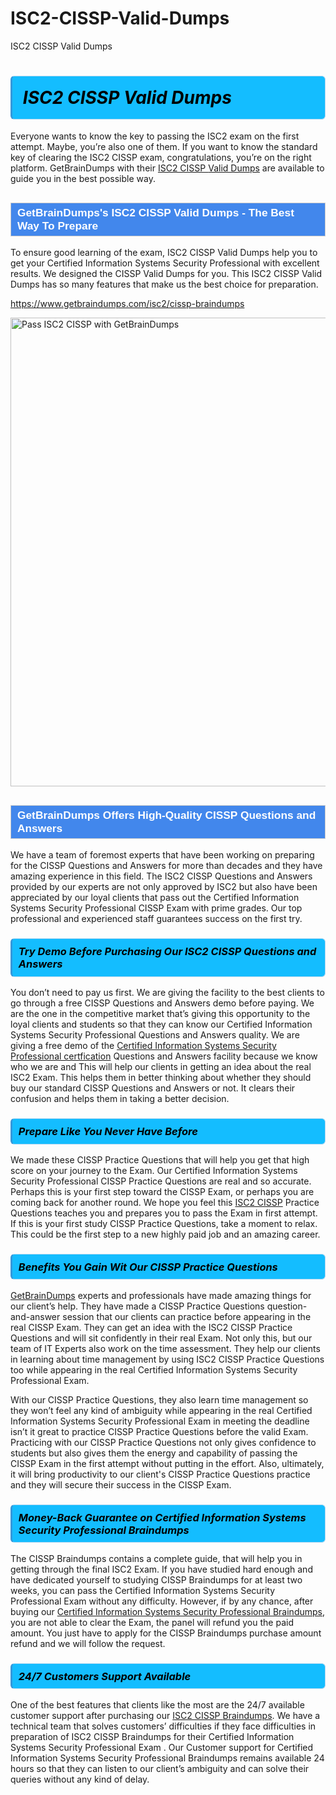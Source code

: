 # ISC2-CISSP-Valid-Dumps
ISC2 CISSP Valid Dumps
<h1><strong><span style="display: block; color: #000000; background: #14BDFF; border: 0.5px solid #AED6F1; border-left: 3px solid #3498DB; padding: .6em; border-radius: 6px;">                     <em>ISC2 CISSP <span class="exam_variation">Valid Dumps</span> </em>                </span></strong>            </h1>                        <p>Everyone wants to know the key to passing the ISC2 exam on the first attempt. Maybe, you’re also one of them. If you want to know the standard key of             clearing the ISC2 CISSP exam, congratulations, you’re on the right platform. GetBrainDumps with their             <a href="https://www.getbraindumps.com/isc2/cissp-braindumps">ISC2 CISSP <span class="exam_variation">Valid Dumps</span></a> are available to guide you in the best possible way.</p>                        <h2 style="background: #4287ec; border: 1px solid #cccccc; padding: 5px 10px;">                <span style="color: #ffffff;">                    <span style="font-size: 11pt;">                        <span style="line-height: normal;">                            <span style="font-family: Calibri,sans-serif;">                                <strong>                                    <span style="font-size: 13.0pt;">GetBrainDumps's ISC2 CISSP <span class="exam_variation">Valid Dumps</span> - The Best Way To Prepare</span>                                </strong>                            </span>                        </span>                    </span>                </span>            </h2>                        <p>To ensure good learning of the exam,  ISC2 CISSP <span class="exam_variation">Valid Dumps</span> help you to get your Certified Information Systems Security Professional with excellent results.             We designed the CISSP <span class="exam_variation">Valid Dumps</span> for you. This ISC2 CISSP <span class="exam_variation">Valid Dumps</span> has so many features that make us the best choice for preparation.</p>                        <p><a href="https://www.getbraindumps.com/isc2/cissp-braindumps">https://www.getbraindumps.com/isc2/cissp-braindumps</a></p>                        <p><a href="https://www.getbraindumps.com/"><img src="https://www.getbraindumps.com/images/get-updated-exam-questions-with-discount-getbraindumps.jpg" class="postImage" alt="Pass ISC2 CISSP with GetBrainDumps" width="750"></a></p>                            <h2 style="background: #4287ec; border: 1px solid #cccccc; padding: 5px 10px;">                <span style="color: #ffffff;">                    <span style="font-size: 11pt;">                        <span style="line-height: normal;">                            <span style="font-family: Calibri,sans-serif;">                                <strong>                                    <span style="font-size: 13.0pt;">GetBrainDumps Offers High-Quality CISSP <span class="exam_variation2">Questions and Answers</span></span>                                </strong>                            </span>                        </span>                    </span>                </span>            </h2>                        <p>We have a team of foremost experts that have been working on preparing for the CISSP <span class="exam_variation2">Questions and Answers</span>  for more than decades and they have             amazing experience in this field. The ISC2 CISSP <span class="exam_variation2">Questions and Answers</span> provided by our experts are not only approved by ISC2 but also have been             appreciated by our loyal clients that pass out the Certified Information Systems Security Professional CISSP Exam with prime grades. Our top professional and             experienced staff guarantees success on the first try.</p>                        <h3>                <strong>                    <span style="display: block; color: #000000; background: #14BDFF; border: 0.5px solid #AED6F1; border-left: 3px solid #3498DB; padding: .6em; border-radius: 6px;">                        <em>Try Demo Before Purchasing Our ISC2 CISSP <span class="exam_variation2">Questions and Answers</span></em>                    </span>                </strong>            </h3>                        <p>You don’t need to pay us first. We are giving the facility to the best clients to go through a free CISSP <span class="exam_variation2">Questions and Answers</span> demo before paying.             We are the one in the competitive market that’s giving this opportunity to the loyal clients and students so that they can know our             Certified Information Systems Security Professional <span class="exam_variation2">Questions and Answers</span> quality. We are giving a free demo of the <a href="https://www.getbraindumps.com/isc2/cissp-braindumps.html">Certified Information Systems Security Professional certfication</a> <span class="exam_variation2">Questions and Answers</span> facility             because we know who we are and This will help our clients in getting an idea about the real ISC2 Exam. This helps them in better thinking             about whether they should buy our standard CISSP <span class="exam_variation2">Questions and Answers</span> or not. It clears their confusion and helps them in taking a better decision.</p>                        <h3>                <strong>                    <span style="display: block; color: #000000; background: #14BDFF; border: 0.5px solid #AED6F1; border-left: 3px solid #3498DB; padding: .6em; border-radius: 6px;">                        <em>Prepare Like You Never Have Before</em>                    </span>                </strong>            </h3>                        <p>We made these CISSP <span class="exam_variation3">Practice Questions</span> that will help you get that high score on your journey to the Exam. Our Certified Information Systems Security Professional CISSP <span class="exam_variation3">Practice Questions</span>             are real and so accurate. Perhaps this is your first step toward the CISSP Exam, or perhaps you are coming back for another round. We hope             you feel this <a href="https://www.getbraindumps.com/isc2-braindumps.html">ISC2 CISSP</a> <span class="exam_variation3">Practice Questions</span> teaches you and prepares you to pass the Exam in first attempt. If this is your first study             CISSP <span class="exam_variation3">Practice Questions</span>, take a moment to relax. This could be the first step to a new highly paid job and an amazing career.</p>                        <h3>                <strong>                    <span style="display: block; color: #000000; background: #14BDFF; border: 0.5px solid #AED6F1; border-left: 3px solid #3498DB; padding: .6em; border-radius: 6px;">                        <em>Benefits You Gain Wit Our CISSP <span class="exam_variation3">Practice Questions</span></em>                    </span>                </strong>            </h3>                        <p><a href="https://www.getbraindumps.com/">GetBrainDumps</a> experts and professionals have made amazing things for our client’s help. They have made a CISSP <span class="exam_variation3">Practice Questions</span> question-and-answer session that             our clients can practice before appearing in the real CISSP Exam. They can get an idea with the  ISC2 CISSP <span class="exam_variation3">Practice Questions</span> and will             sit confidently in their real Exam. Not only this, but our team of IT Experts also work on the time assessment. They help our clients in learning about             time management by using ISC2 CISSP <span class="exam_variation3">Practice Questions</span>  too while appearing in the real Certified Information Systems Security Professional Exam. </p>                        <p>With our CISSP <span class="exam_variation3">Practice Questions</span>, they also learn time management so they won’t feel any kind of ambiguity while appearing in the real             Certified Information Systems Security Professional Exam in meeting the deadline isn’t it great to practice CISSP <span class="exam_variation3">Practice Questions</span> before the valid Exam. Practicing with             our CISSP <span class="exam_variation3">Practice Questions</span> not only gives confidence to students but also gives them the energy and capability of passing the CISSP Exam in the first             attempt without putting in the effort. Also, ultimately, it will bring productivity to our client's CISSP <span class="exam_variation3">Practice Questions</span> practice and they will             secure their success in the CISSP Exam.</p>                        <h3>                <strong>                    <span style="display: block; color: #000000; background: #14BDFF; border: 0.5px solid #AED6F1; border-left: 3px solid #3498DB; padding: .6em; border-radius: 6px;">                        <em>Money-Back Guarantee on Certified Information Systems Security Professional <span class="exam_variation4">Braindumps</span></em>                    </span>                </strong>            </h3>                        <p>The CISSP <span class="exam_variation4">Braindumps</span> contains a complete guide, that will help you in getting through the final ISC2 Exam. If you have studied hard enough and have             dedicated yourself to studying CISSP <span class="exam_variation4">Braindumps</span> for at least two weeks, you can pass the Certified Information Systems Security Professional Exam without any difficulty. However,             if by any chance, after buying our <a href="https://www.getbraindumps.com/isc2/cissp-braindumps">Certified Information Systems Security Professional <span class="exam_variation4">Braindumps</span></a>, you are not able to clear the Exam, the panel will refund you the paid amount.             You just have to apply for the CISSP <span class="exam_variation4">Braindumps</span> purchase amount refund and we will follow the request.</p>                        <h3>                <strong>                    <span style="display: block; color: #000000; background: #14BDFF; border: 0.5px solid #AED6F1; border-left: 3px solid #3498DB; padding: .6em; border-radius: 6px;">                        <em>24/7 Customers Support Available</em>                    </span>                </strong>            </h3>                        <p>One of the best features that clients like the most are the 24/7 available customer support after purchasing our <a href="https://www.getbraindumps.com/isc2/cissp-braindumps">ISC2 CISSP <span class="exam_variation4">Braindumps</span></a>.             We have a technical team that solves customers’ difficulties if they face difficulties in preparation of ISC2 CISSP <span class="exam_variation4">Braindumps</span> for             their Certified Information Systems Security Professional Exam . Our Customer support for Certified Information Systems Security Professional <span class="exam_variation4">Braindumps</span> remains available 24 hours so that they can listen to our             client’s ambiguity and can solve their queries without any kind of delay.</p>                    
